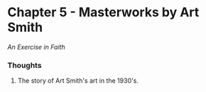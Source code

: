 # Chapter 5 - Masterworks by Art Smith
_An Exercise in Faith_

### Thoughts
1. The story of Art Smith's art in the 1930's.
